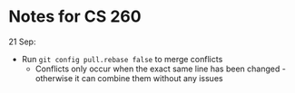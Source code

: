 # Notes for CS 260

21 Sep:
- Run `git config pull.rebase false` to merge conflicts
   - Conflicts only occur when the exact same line has been changed - otherwise it can combine them without any issues
